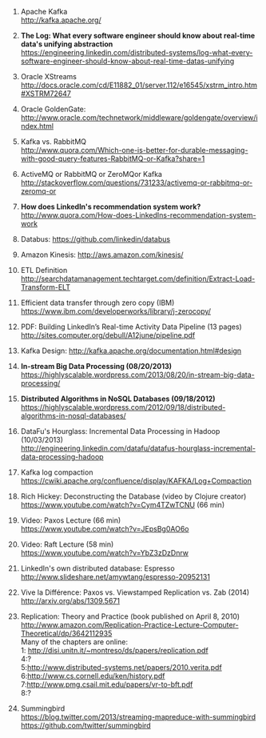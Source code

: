 1. Apache Kafka
<br>http://kafka.apache.org/

1. <b>The Log: What every software engineer should know about real-time data's unifying abstraction</b>
<br>https://engineering.linkedin.com/distributed-systems/log-what-every-software-engineer-should-know-about-real-time-datas-unifying

1. Oracle XStreams
<br> http://docs.oracle.com/cd/E11882_01/server.112/e16545/xstrm_intro.htm#XSTRM72647

1. Oracle GoldenGate:
<br>http://www.oracle.com/technetwork/middleware/goldengate/overview/index.html

1. Kafka vs. RabbitMQ
<br>http://www.quora.com/Which-one-is-better-for-durable-messaging-with-good-query-features-RabbitMQ-or-Kafka?share=1

1. ActiveMQ or RabbitMQ or ZeroMQor Kafka
<br>http://stackoverflow.com/questions/731233/activemq-or-rabbitmq-or-zeromq-or

1. <b>How does LinkedIn's recommendation system work?</b>
<br>http://www.quora.com/How-does-LinkedIns-recommendation-system-work

1. Databus: https://github.com/linkedin/databus

1. Amazon Kinesis: http://aws.amazon.com/kinesis/

1. ETL Definition
<br>http://searchdatamanagement.techtarget.com/definition/Extract-Load-Transform-ELT

1. Efficient data transfer through zero copy (IBM)
<br>https://www.ibm.com/developerworks/library/j-zerocopy/

1. PDF: Building LinkedIn’s Real-time Activity Data Pipeline (13 pages)
<br>http://sites.computer.org/debull/A12june/pipeline.pdf

1. Kafka Design: http://kafka.apache.org/documentation.html#design

1. <b>In-stream Big Data Processing (08/20/2013)</b>
<br>https://highlyscalable.wordpress.com/2013/08/20/in-stream-big-data-processing/

1. <b>Distributed Algorithms in NoSQL Databases (09/18/2012) </b>
https://highlyscalable.wordpress.com/2012/09/18/distributed-algorithms-in-nosql-databases/

1. DataFu's Hourglass: Incremental Data Processing in Hadoop (10/03/2013)
<br>http://engineering.linkedin.com/datafu/datafus-hourglass-incremental-data-processing-hadoop

1. Kafka log compaction
<br>https://cwiki.apache.org/confluence/display/KAFKA/Log+Compaction

1. Rich Hickey: Deconstructing the Database (video by Clojure creator)
<br>https://www.youtube.com/watch?v=Cym4TZwTCNU (66 min)

1. Video: Paxos Lecture (66 min)
<br>https://www.youtube.com/watch?v=JEpsBg0AO6o

1. Video: Raft Lecture (58 min)
<br>https://www.youtube.com/watch?v=YbZ3zDzDnrw

1. LinkedIn's own distributed database: Espresso
<br>http://www.slideshare.net/amywtang/espresso-20952131

1. Vive la Différence: Paxos vs. Viewstamped Replication vs. Zab (2014)
<br>http://arxiv.org/abs/1309.5671

1. Replication: Theory and Practice (book published on April 8, 2010)
http://www.amazon.com/Replication-Practice-Lecture-Computer-Theoretical/dp/3642112935
<br>Many of the chapters are online:
<br>1: http://disi.unitn.it/~montreso/ds/papers/replication.pdf
<br>4:?
<br>5:http://www.distributed-systems.net/papers/2010.verita.pdf
<br>6:http://www.cs.cornell.edu/ken/history.pdf
<br>7:http://www.pmg.csail.mit.edu/papers/vr-to-bft.pdf
<br>8:?

1. Summingbird
<br>https://blog.twitter.com/2013/streaming-mapreduce-with-summingbird
<br>https://github.com/twitter/summingbird

